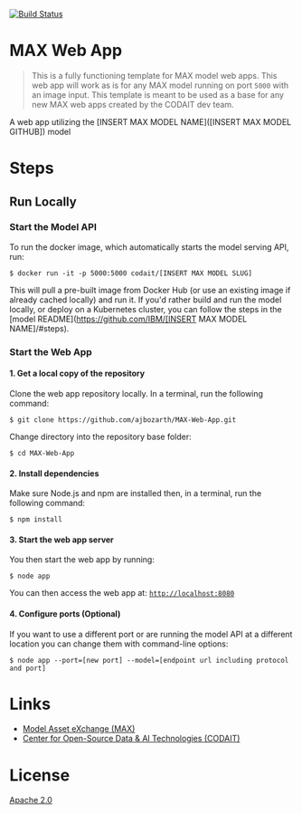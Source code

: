[![Build Status](https://travis-ci.org/ajbozarth/MAX-Web-App.svg?branch=master)](https://travis-ci.org/ajbozarth/MAX-Web-App)

# MAX Web App

> This is a fully functioning template for MAX model web apps. This web app will work as is for
any MAX model running on port `5000` with an image input. This template is meant to be used as a
base for any new MAX web apps created by the CODAIT dev team.

A web app utilizing the [INSERT MAX MODEL NAME]([INSERT MAX MODEL GITHUB]) model

# Steps

## Run Locally

### Start the Model API

To run the docker image, which automatically starts the model serving API, run:

```
$ docker run -it -p 5000:5000 codait/[INSERT MAX MODEL SLUG]
```

This will pull a pre-built image from Docker Hub (or use an existing image if already cached locally) and run it.
If you'd rather build and run the model locally, or deploy on a Kubernetes cluster, you can follow the steps in the
[model README](https://github.com/IBM/[INSERT MAX MODEL NAME]/#steps).

### Start the Web App

#### 1. Get a local copy of the repository

Clone the web app repository locally. In a terminal, run the following command:

```
$ git clone https://github.com/ajbozarth/MAX-Web-App.git
```

Change directory into the repository base folder:

```
$ cd MAX-Web-App
```

#### 2. Install dependencies

Make sure Node.js and npm are installed then, in a terminal, run the following command:

```
$ npm install
```

#### 3. Start the web app server

You then start the web app by running:

```
$ node app
```

You can then access the web app at: [`http://localhost:8080`](http://localhost:8080)

#### 4. Configure ports (Optional)

If you want to use a different port or are running the model API at a different location you can change them with command-line options:

```
$ node app --port=[new port] --model=[endpoint url including protocol and port]
```

# Links

* [Model Asset eXchange (MAX)](https://developer.ibm.com/code/exchanges/models/)
* [Center for Open-Source Data & AI Technologies (CODAIT)](https://developer.ibm.com/code/open/centers/codait/)

# License
[Apache 2.0](LICENSE)
